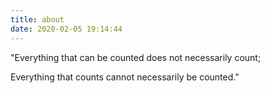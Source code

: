 ```yaml
---
title: about
date: 2020-02-05 19:14:44
---
```


"Everything that can be counted does not necessarily count;

Everything that counts cannot necessarily be counted."

